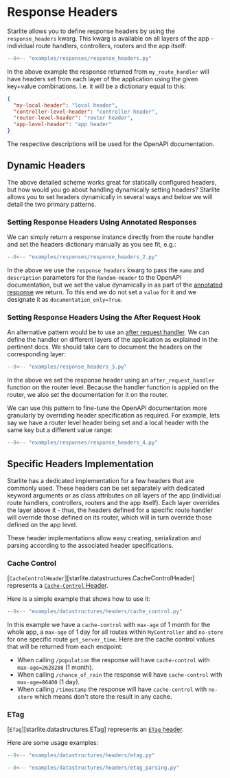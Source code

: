 # Response Headers

Starlite allows you to define response headers by using the `response_headers` kwarg. This kwarg is
available on all layers of the app - individual route handlers, controllers, routers and the app
itself:

```python
--8<-- "examples/responses/response_headers.py"
```

In the above example the response returned from `my_route_handler` will have headers set from each layer of the
application using the given key+value combinations. I.e. it will be a dictionary equal to this:

```json
{
  "my-local-header": "local header",
  "controller-level-header": "controller header",
  "router-level-header": "router header",
  "app-level-header": "app header"
}
```

The respective descriptions will be used for the OpenAPI documentation.

## Dynamic Headers

The above detailed scheme works great for statically configured headers, but how would you go about handling dynamically
setting headers? Starlite allows you to set headers dynamically in several ways and below we will detail the two
primary patterns.

### Setting Response Headers Using Annotated Responses

We can simply return a response instance directly from the route handler and set the headers dictionary manually
as you see fit, e.g.:

```python
--8<-- "examples/responses/response_headers_2.py"
```

In the above we use the `response_headers` kwarg to pass the `name` and `description` parameters for the `Random-Header`
to the OpenAPI documentation, but we set the value dynamically in as part of
the [annotated response](3-returning-responses.md#annotated-responses) we return. To this end we do not set a `value`
for it and we designate it as `documentation_only=True`.

### Setting Response Headers Using the After Request Hook

An alternative pattern would be to use an [after request handler](../13-lifecycle-hooks.md#after-request). We can define
the handler on different layers of the application as explained in the pertinent docs. We should take care to document
the headers on the corresponding layer:

```python
--8<-- "examples/response_headers_3.py"
```

In the above we set the response header using an `after_request_handler` function on the router level. Because the
handler function is applied on the router, we also set the documentation for it on the router.

We can use this pattern to fine-tune the OpenAPI documentation more granularly by overriding header specification as
required. For example, lets say we have a router level header being set and a local header with the same key but a
different value range:

```python
--8<-- "examples/responses/response_headers_4.py"
```

## Specific Headers Implementation

Starlite has a dedicated implementation for a few headers that are commonly used. These headers can be set separately
with dedicated keyword arguments or as class attributes on all layers of the app (individual route handlers, controllers,
routers and the app itself). Each layer overrides the layer above it - thus, the headers defined for a specific route
handler will override those defined on its router, which will in turn override those defined on the app level.

These header implementations allow easy creating, serialization and parsing according to the associated header
specifications.

### Cache Control

[`CacheControlHeader`][starlite.datastructures.CacheControlHeader] represents a
[`Cache-Control` Header](https://developer.mozilla.org/en-US/docs/Web/HTTP/Headers/Cache-Control).

Here is a simple example that shows how to use it:

```py title="Cache Control Header"
--8<-- "examples/datastructures/headers/cache_control.py"
```

In this example we have a `cache-control` with `max-age` of 1 month for the whole app, a `max-age` of
1 day for all routes within `MyController` and `no-store` for one specific route `get_server_time`. Here are the cache
control values that will be returned from each endpoint:

- When calling `/population` the response will have `cache-control` with `max-age=2628288` (1 month).
- When calling `/chance_of_rain` the response will have `cache-control` with `max-age=86400` (1 day).
- When calling `/timestamp` the response will have `cache-control` with `no-store` which means don't store the result
in any cache.

### ETag

[`ETag`][starlite.datastructures.ETag] represents an
[`ETag` header](https://developer.mozilla.org/en-US/docs/Web/HTTP/Headers/ETag).

Here are some usage examples:

```py title="Returning ETag headers"
--8<-- "examples/datastructures/headers/etag.py"
```

```py title="Parsing ETag heaers"
--8<-- "examples/datastructures/headers/etag_parsing.py"
```
